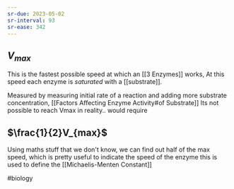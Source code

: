 ```yaml
---
sr-due: 2023-05-02
sr-interval: 93
sr-ease: 342
---
```

## $V_{max}$
This is the fastest possible speed at which an [[3 Enzymes]] works,
At this speed each enzyme is *saturated* with a [[substrate]].

Measured by measuring initial rate of a reaction and adding more substrate concentration, [[Factors Affecting Enzyme Activity#of Substrate]]
Its not possible to reach Vmax in reality.. would require 
## $\frac{1}{2}V_{max}$
Using maths stuff that we don't know, we can find out half of the max speed, which is pretty useful to indicate the speed of the enzyme
this is used to define the [[Michaelis-Menten Constant]]

#biology 